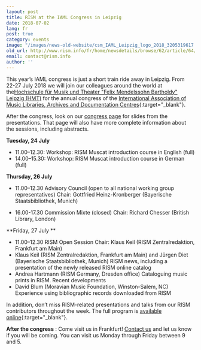 ```yaml
---
layout: post
title: RISM at the IAML Congress in Leipzig
date: 2018-07-02
lang: fr
post: true
category: events
image: "/images/news-old-website/csm_IAML_Leipzig_logo_2018_3205319617.png"
old_url: http://www.rism.info/fr/home/newsdetails/browse/62/article/64/rism-at-the-iaml-congress-in-leipzig.html
email: contact@rism.info
author: ''
---
```


This year’s IAML congress is just a short train ride away in Leipzig. From 22-27 July 2018 we will join our colleagues around the world at the[Hochschule für Musik und Theater "Felix Mendelssohn Bartholdy" Leipzig (HMT)](http://www.hmt-leipzig.de) for the annual congress of the [International Association of Music Libraries, Archives and Documentation Centres](http://www.iaml.info/congresses/2018-leipzig){:target="_blank"}.

After the congress, look on our [congress page](/publications/iaml-congresses/2018.html) for slides from the presentations. That page will also have more complete information about the sessions, including abstracts.

**Tuesday, 24 July**

- 11.00–12.30: Workshop: RISM Muscat introduction course in English (full)
- 14.00–15.30: Workshop: RISM Muscat introduction course in German (full)

**Thursday, 26 July**

- 11.00–12.30
Advisory Council (open to all national working group representatives)
Chair: Gottfried Heinz-Kronberger (Bayerische Staatsbibliothek, Munich)

- 16.00-17.30
Commission Mixte (closed)
Chair: Richard Chesser (British Library, London)


**Friday, 27 July **

- 11.00–12.30 RISM Open Session
Chair: Klaus Keil (RISM Zentralredaktion, Frankfurt am Main)
- Klaus Keil (RISM Zentralredaktion, Frankfurt am Main) and Jürgen Diet (Bayerische Staatsbibliothek, Munich)
RISM news, including a presentation of the newly released RISM online catalog
- Andrea Hartmann (RISM Germany, Dresden office) Cataloguing music prints in RISM. Recent developments
- David Blum (Moravian Music Foundation, Winston-Salem, NC) Experience using bibliographic records downloaded from RISM

In addition, don’t miss RISM-related presentations and talks from our RISM contributors throughout the week. The full program is [available online](http://iaml2018.info/programme/){:target="_blank"}.

**After the congress** : Come visit us in Frankfurt! [Contact us](mailto:contact@rism.info) and let us know if you will be coming. You can visit us Monday through Friday between 9 and 5.

